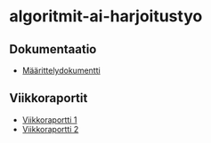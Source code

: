# algoritmit-ai-harjoitustyo

## Dokumentaatio

- [Määrittelydokumentti](https://github.com/ThomasGrundstrom/algoritmit-ai-harjoitustyo/blob/main/dokumentaatio/maarittelydokumentti.md)


## Viikkoraportit

- [Viikkoraportti 1](https://github.com/ThomasGrundstrom/algoritmit-ai-harjoitustyo/blob/main/dokumentaatio/viikkoraportti1.md)
- [Viikkoraportti 2](https://github.com/ThomasGrundstrom/algoritmit-ai-harjoitustyo/blob/main/dokumentaatio/viikkoraportti2.md)

